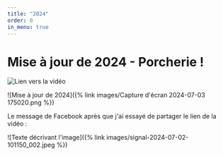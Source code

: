 ```yaml
---
title: "2024"
order: 0
in_menu: true
---
```

# Mise à jour de 2024 - Porcherie !


![Lien vers la vidéo](https://invidious.reallyaweso.me/watch?v=nRhLCT5nV1Q)

![Mise à jour de 2024]({% link images/Capture d'écran 2024-07-03 175020.png %})

Le message de Facebook après que j'ai essayé de partager le lien de la vidéo :

![Texte décrivant l'image]({% link images/signal-2024-07-02-101150_002.jpeg %}) 
